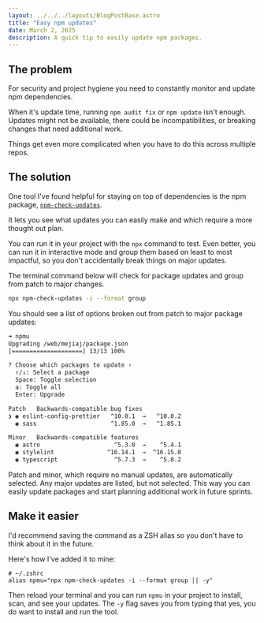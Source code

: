 ```yaml
---
layout: ../../../layouts/BlogPostBase.astro
title: "Easy npm updates"
date: March 2, 2025
description: A quick tip to easily update npm packages.
---
```


## The problem

For security and project hygiene you need to constantly monitor and update npm dependencies.

When it's update time, running `npm audit fix` or `npm update` isn't enough. Updates might not be available, there could be incompatibilities, or breaking changes that need additional work.

Things get even more complicated when you have to do this across multiple repos.

## The solution

One tool I've found helpful for staying on top of dependencies is the npm package, [`npm-check-updates`](https://www.npmjs.com/package/npm-check-updates).

It lets you see what updates you can easily make and which require a more thought out plan.

You can run it in your project with the `npx` command to test. Even better, you can run it in interactive mode and group them based on least to most impactful, so you don't accidentally break things on major updates.

The terminal command below will check for package updates and group from patch to major changes.

```sh
npx npm-check-updates -i --format group
```

You should see a list of options broken out from patch to major package updates:

```sh
➜ npmu
Upgrading /web/mejiaj/package.json
[====================] 13/13 100%

? Choose which packages to update ›
  ↑/↓: Select a package
  Space: Toggle selection
  a: Toggle all
  Enter: Upgrade

Patch   Backwards-compatible bug fixes
❯ ◉ eslint-config-prettier   ^10.0.1  →   ^10.0.2
  ◉ sass                     ^1.85.0  →   ^1.85.1

Minor   Backwards-compatible features
  ◉ astro                     ^5.3.0  →    ^5.4.1
  ◉ stylelint               ^16.14.1  →  ^16.15.0
  ◉ typescript                ^5.7.3  →    ^5.8.2
```

Patch and minor, which require no manual updates, are automatically selected. Any major updates are listed, but not selected. This way you can easily update packages and start planning additional work in future sprints.

## Make it easier

I'd recommend saving the command as a ZSH alias so you don't have to think about it in the future.

Here's how I've added it to mine:

```
# ~/.zshrc
alias npmu="npx npm-check-updates -i --format group || -y"
```

Then reload your terminal and you can run `npmu` in your project to install, scan, and see your updates. The `-y` flag saves you from typing that yes, you do want to install and run the tool.
